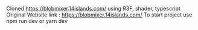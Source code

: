 Cloned https://blobmixer.14islands.com/ using R3F, shader, typescript
Original Website link : https://blobmixer.14islands.com/
To start project use 
  npm run dev 
  or 
  yarn dev
